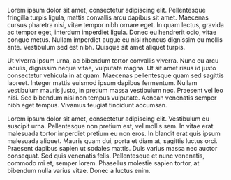  
Lorem ipsum dolor sit amet, consectetur adipiscing elit. Pellentesque fringilla turpis ligula, mattis convallis arcu dapibus sit amet. Maecenas cursus pharetra nisi, vitae tempor nibh ornare eget. In quam lectus, gravida ac tempor eget, interdum imperdiet ligula. Donec eu hendrerit odio, vitae congue metus. Nullam imperdiet augue eu nisl rhoncus dignissim eu mollis ante. Vestibulum sed est nibh. Quisque sit amet aliquet turpis.

Ut viverra ipsum urna, ac bibendum tortor convallis viverra. Nunc eu arcu iaculis, dignissim neque vitae, vulputate magna. Ut sit amet risus id justo consectetur vehicula in at quam. Maecenas pellentesque quam sed sagittis laoreet. Integer mattis euismod ipsum dapibus fermentum. Nullam vestibulum mauris justo, in pretium massa vestibulum nec. Praesent vel leo nisi. Sed bibendum nisi non tempus vulputate. Aenean venenatis semper nibh eget tempus. Vivamus feugiat tincidunt accumsan.

Lorem ipsum dolor sit amet, consectetur adipiscing elit. Vestibulum eu suscipit urna. Pellentesque non pretium est, vel mollis sem. In vitae erat malesuada tortor imperdiet pretium eu non eros. In blandit erat quis ipsum malesuada aliquet. Mauris quam dui, porta et diam at, sagittis luctus orci. Praesent dapibus sapien ut sodales mattis. Duis varius massa nec auctor consequat. Sed quis venenatis felis. Pellentesque et nunc venenatis, commodo mi et, semper lorem. Phasellus molestie sapien tortor, at bibendum nulla varius vitae. Donec a luctus enim.